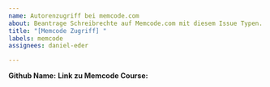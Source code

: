 ```yaml
---
name: Autorenzugriff bei memcode.com
about: Beantrage Schreibrechte auf Memcode.com mit diesem Issue Typen.
title: "[Memcode Zugriff] "
labels: memcode
assignees: daniel-eder

---
```


**Github Name:**
**Link zu Memcode Course:**
